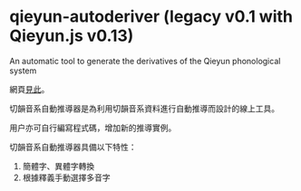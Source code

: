 # qieyun-autoderiver (legacy v0.1 with Qieyun.js v0.13)

An automatic tool to generate the derivatives of the Qieyun phonological system

網頁[見此](https://nk2028.shn.hk/qieyun-autoderiver-legacy/)。

切韻音系自動推導器是為利用切韻音系資料進行自動推導而設計的線上工具。

用户亦可自行編寫程式碼，增加新的推導實例。

切韻音系自動推導器具備以下特性：

1. 簡體字、異體字轉換
1. 根據釋義手動選擇多音字
